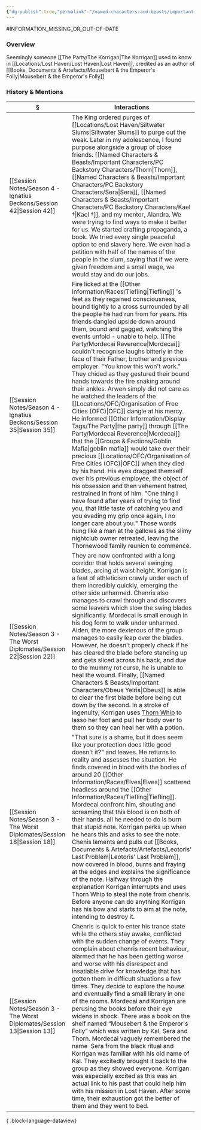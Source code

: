 ```yaml
---
{"dg-publish":true,"permalink":"/named-characters-and-beasts/important-characters/pc-backstory-characters/thorn/","tags":["NPC","Important"],"updated":"2025-07-30T10:11:41.515+01:00"}
---
```


#INFORMATION_MISSING_OR_OUT-OF-DATE 
### Overview
Seemingly someone [[The Party/The Korrigan\|The Korrigan]] used to know in [[Locations/Lost Haven/Lost Haven\|Lost Haven]], credited as an author of [[Books, Documents & Artefacts/Mousebert & the Emperor's Folly\|Mousebert & the Emperor's Folly]]

### History & Mentions
| §                                                                           | Interactions                                                                                                                                                                                                                                                                                                                                                                                                                                                                                                                                                                                                                                                                                                                                                                                                                                                                                                                                                                                                                                                                                                                                                                                                                                                                                            |
| --------------------------------------------------------------------------- | ------------------------------------------------------------------------------------------------------------------------------------------------------------------------------------------------------------------------------------------------------------------------------------------------------------------------------------------------------------------------------------------------------------------------------------------------------------------------------------------------------------------------------------------------------------------------------------------------------------------------------------------------------------------------------------------------------------------------------------------------------------------------------------------------------------------------------------------------------------------------------------------------------------------------------------------------------------------------------------------------------------------------------------------------------------------------------------------------------------------------------------------------------------------------------------------------------------------------------------------------------------------------------------------------------- |
| [[Session Notes/Season 4 - Ignatius Beckons/Session 42\|Session 42]]     | The King ordered purges of [[Locations/Lost Haven/Siltwater Slums\|Siltwater Slums]] to purge out the weak. Later in my adolescence, I found purpose alongside a group of close friends: [[Named Characters & Beasts/Important Characters/PC Backstory Characters/Thorn\|Thorn]], [[Named Characters & Beasts/Important Characters/PC Backstory Characters/Sera\|Sera]], [[Named Characters & Beasts/Important Characters/PC Backstory Characters/Kael †\|Kael †]], and my mentor, Alandra. We were trying to find ways to make it better for us. We started crafting propaganda, a book. We tried every single peaceful option to end slavery here. We even had a petition with half of the names of the people in the slum, saying that if we were given freedom and a small wage, we would stay and do our jobs.                                                                                                                                                                                                                                                                                                                                                                                                                                                                                                                                                                                                                                                                                                                                                                     |
| [[Session Notes/Season 4 - Ignatius Beckons/Session 35\|Session 35]]     | Fire licked at the [[Other Information/Races/Tiefling\|Tiefling]] 's feet as they regained consciousness, bound tightly to a cross surrounded by all the people he had run from for years. His friends dangled upside down around them, bound and gagged, watching the events unfold - unable to help. [[The Party/Mordecai Reverence\|Mordecai]] couldn't recognise laughs bitterly in the face of their Father, brother and previous employer. "You know this won't work." They chided as they gestured their bound hands towards the fire snaking around their ankles. Arwen simply did not care as he watched the leaders of the [[Locations/OFC/Organisation of Free Cities (OFC)\|OFC]] dangle at his mercy. He informed [[Other Information/Display Tags/The Party\|the party]] through [[The Party/Mordecai Reverence\|Mordecai]] that the [[Groups & Factions/Goblin Mafia\|goblin mafia]] would take over their precious [[Locations/OFC/Organisation of Free Cities (OFC)\|OFC]] when they died by his hand. His eyes dragged themself over his previous employee, the object of his obsession and then vehement hatred, restrained in front of him. "One thing I have found after years of trying to find you, that little taste of catching you and you evading my grip once again, I no longer care about you." Those words hung like a man at the gallows as the slimy nightclub owner retreated, leaving the Thornewood family reunion to commence. |
| [[Session Notes/Season 3 - The Worst Diplomates/Session 22\|Session 22]] | They are now confronted with a long corridor that holds several swinging blades, arcing at waist height. Korrigan is a feat of athleticism crawly under each of them incredibly quickly, emerging the other side unharmed. Chenris also manages to crawl through and discovers some leavers which slow the swing blades significantly. Mordecai is small enough in his dog form to walk under unharmed. Aiden, the more dexterous of the group manages to easily leap over the blades. However, he doesn't properly check if he has cleared the blade before standing up and gets sliced across his back, and due to the mummy rot curse, he is unable to heal the wound. Finally, [[Named Characters & Beasts/Important Characters/Obeus Yelris\|Obeus]] is able to clear the first blade before being cut down by the second. In a stroke of ingenuity, Korrigan uses [Thorn Whip]( https://www.dndbeyond.com/spells/thorn-whip) to lasso her foot and pull her body over to them so they can heal her with a potion.                                                                                                                                                                                                                                                                                                                                |
| [[Session Notes/Season 3 - The Worst Diplomates/Session 18\|Session 18]] | "That sure is a shame, but it does seem like your protection does little good doesn't it?" and leaves. He returns to reality and assesses the situation. He finds covered in blood with the bodies of around 20 [[Other Information/Races/Elves\|Elves]] scattered headless around the [[Other Information/Races/Tiefling\|Tiefling]]. Mordecai confront him, shouting and screaming that this blood is on both of their hands. all he needed to do is burn that stupid note. Korrigan perks up when he hears this and asks to see the note. Chenis laments and pulls out [[Books, Documents & Artefacts/Artefacts/Leotoris' Last Problem\|Leotoris' Last Problem]], now covered in blood, burns and fraying at the edges and explains the significance of the note. Halfway through the explanation Korrigan interrupts and uses Thorn Whip to steal the note from chenris. Before anyone can do anything Korrigan has his bow and starts to aim at the note, intending to destroy it.                                                                                                                                                                                                                                                                                                                                                                                                                                                 |
| [[Session Notes/Season 3 - The Worst Diplomates/Session 13\|Session 13]] | Chenris is quick to enter his trance state while the others stay awake, conflicted with the sudden change of events. They complain about chenris recent behaviour, alarmed that he has been getting worse and worse with his disrespect and insatiable drive for knowledge that has gotten them in difficult situations a few times. They decide to explore the house and eventually find a small library in one of the rooms. Mordecai and Korrigan are perusing the books before their eye widens in shock. There was a book on the shelf named “Mousebert & the Emperor's Folly” which was written by Kal, Sera and Thorn. Mordecai vaguely remembered the name  Sera from the black ritual and Korrigan was familiar with his old name of Kal. They excitedly brought it back to the group as they showed everyone. Korrigan was especially excited as this was an actual link to his past that could help him with his mission in Lost Haven. After some time, their exhaustion got the better of them and they went to bed.                                                                                                                                                                                                                                                                       |

{ .block-language-dataview}